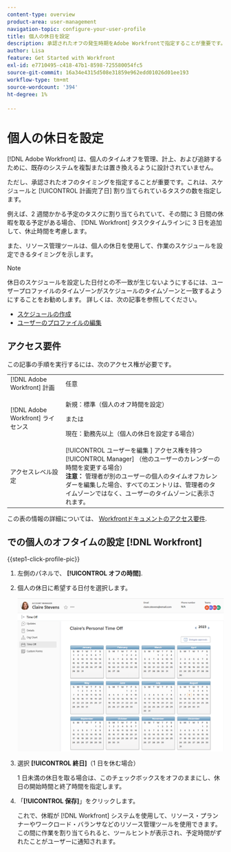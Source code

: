 ```yaml
---
content-type: overview
product-area: user-management
navigation-topic: configure-your-user-profile
title: 個人の休日を設定
description: 承認されたオフの発生時期をAdobe Workfrontで指定することが重要です。これは、スケジュールに影響し、割り当てられているタスクの予定完了日に影響を与えるからです。
author: Lisa
feature: Get Started with Workfront
exl-id: e7710495-c418-47b1-8598-725580054fc5
source-git-commit: 16a34e4315d508e31859e962edd01026d01ee193
workflow-type: tm+mt
source-wordcount: '394'
ht-degree: 1%

---
```


# 個人の休日を設定

<!-- Audited: 12/2023 -->

[!DNL Adobe Workfront] は、個人のタイムオフを管理、計上、および追跡するために、既存のシステムを複製または置き換えるように設計されていません。

ただし、承認されたオフのタイミングを指定することが重要です。これは、スケジュールと [!UICONTROL 計画完了日] 割り当てられているタスクの数を指定します。

例えば、2 週間かかる予定のタスクに割り当てられていて、その間に 3 日間の休暇を取る予定がある場合、 [!DNL Workfront] タスクタイムラインに 3 日を追加して、休止時間を考慮します。

また、リソース管理ツールは、個人の休日を使用して、作業のスケジュールを設定できるタイミングを示します。

>[!NOTE]
>
>休日のスケジュールを設定した日付との不一致が生じないようにするには、ユーザープロファイルのタイムゾーンがスケジュールのタイムゾーンと一致するようにすることをお勧めします。 詳しくは、次の記事を参照してください。
>
>* [スケジュールの作成](../../../administration-and-setup/set-up-workfront/configure-timesheets-schedules/create-schedules.md)
>* [ユーザーのプロファイルの編集](../../../administration-and-setup/add-users/create-and-manage-users/edit-a-users-profile.md)
>

## アクセス要件

この記事の手順を実行するには、次のアクセス権が必要です。

<table style="table-layout:auto"> 
 <col> 
 </col> 
 <col> 
 </col> 
 <tbody> 
  <tr> 
   <td role="rowheader">[!DNL Adobe Workfront] 計画</td> 
   <td>任意</td> 
  </tr> 
  <tr> 
   <td role="rowheader">[!DNL Adobe Workfront] ライセンス</td> 
   <td> <p>新規：標準（個人のオフ時間を設定）</p>
        <p>または</p>
        <p>現在：勤務先以上（個人の休日を設定する場合）</p> </td>
  </tr> 
  <tr> 
   <td role="rowheader">アクセスレベル設定</td> 
   <td>[!UICONTROL ユーザーを編集 ] アクセス権を持つ [!UICONTROL Manager] （他のユーザーのカレンダーの時間を変更する場合）<br>
   <strong>注意：</strong> 管理者が別のユーザーの個人のタイムオフカレンダーを編集した場合、すべてのエントリは、管理者のタイムゾーンではなく、ユーザーのタイムゾーンに表示されます。</td> 
  </tr> 
 </tbody> 
</table>

この表の情報の詳細については、 [Workfrontドキュメントのアクセス要件](/help/quicksilver/administration-and-setup/add-users/access-levels-and-object-permissions/access-level-requirements-in-documentation.md).

## での個人のオフタイムの設定 [!DNL Workfront]

{{step1-click-profile-pic}}

1. 左側のパネルで、 **[!UICONTROL オフの時間]**.
1. 個人の休日に希望する日付を選択します。

   ![カレンダーの休日](assets/personal-time-off-calendar.png)

1. 選択 **[!UICONTROL 終日]**（1 日を休む場合）

   1 日未満の休日を取る場合は、このチェックボックスをオフのままにし、休日の開始時間と終了時間を指定します。

1. 「**[!UICONTROL 保存]**」をクリックします。

   これで、休暇が [!DNL Workfront] システムを使用して、リソース・プランナーやワークロード・バランサなどのリソース管理ツールを使用できます。 この間に作業を割り当てられると、ツールヒントが表示され、予定時間がずれたことがユーザーに通知されます。
